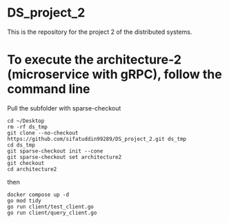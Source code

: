 # DS_project_2
This is the repository for the project 2 of the distributed systems. 
# To execute the architecture-2 (microservice with gRPC), follow the command line
Pull the subfolder with sparse-checkout
```
cd ~/Desktop
rm -rf ds_tmp
git clone --no-checkout https://github.com/sifatuddin99289/DS_project_2.git ds_tmp
cd ds_tmp
git sparse-checkout init --cone
git sparse-checkout set architecture2
git checkout
cd architecture2
```


then
```
docker compose up -d
go mod tidy
go run client/test_client.go
go run client/query_client.go
```
